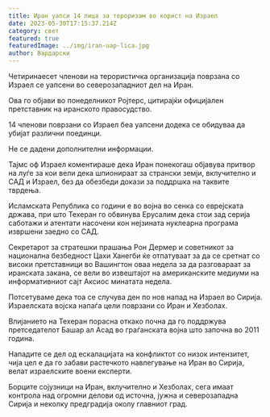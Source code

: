 ```yaml
---
title: Иран уапси 14 лица за тероризам во корист на Израел
date: 2023-05-30T17:15:37.214Z
category: свет
featured: true
featuredImage: ../img/iran-uap-lica.jpg
author: Вардарски
---
```

Четиринаесет членови на терористичка организација поврзана со Израел се уапсени во северозападниот дел на Иран.

Ова го објави во понеделникот Ројтерс, цитирајќи официјален претставник на иранското правосудство.

14 членови поврзани со Израел беа уапсени додека се обидуваа да убијат различни поединци.

Не се дадени дополнителни информации.

Тајмс оф Израел коментираше дека Иран понекогаш објавува притвор на луѓе за кои вели дека шпионираат за странски земји, вклучително и САД и Израел, без да обезбеди докази за поддршка на таквите тврдења.

Исламската Република со години е во војна во сенка со еврејската држава, при што Техеран го обвинува Ерусалим дека стои зад серија саботажи и атентати насочени кон нејзината нуклеарна програма извршени заедно со САД.

Секретарот за стратешки прашања Рон Дермер и советникот за национална безбедност Цахи Ханегби ќе отпатуваат за да се сретнат со високи претставници во Вашингтон оваа недела за да разговараат за иранската закана, се вели во извештајот на американските медиуми на информативниот сајт Аксиос минатата недела.

Потсетуваме дека тоа се случува ден по нов напад на Израел во Сирија. Израелската војска напаѓа цели поврзани со Иран и Хезболах.

Влијанието на Техеран порасна откако почна да го поддржува претседателот Башар ал Асад во граѓанската војна што започна во 2011 година.

Нападите се дел од ескалацијата на конфликтот со низок интензитет, чија цел е да го забави растечкото навлегување на Иран во Сирија, велат израелските воени експерти.

Борците сојузници на Иран, вклучително и Хезболах, сега имаат контрола над огромни делови од источна, јужна и северозападна Сирија и неколку предградија околу главниот град.